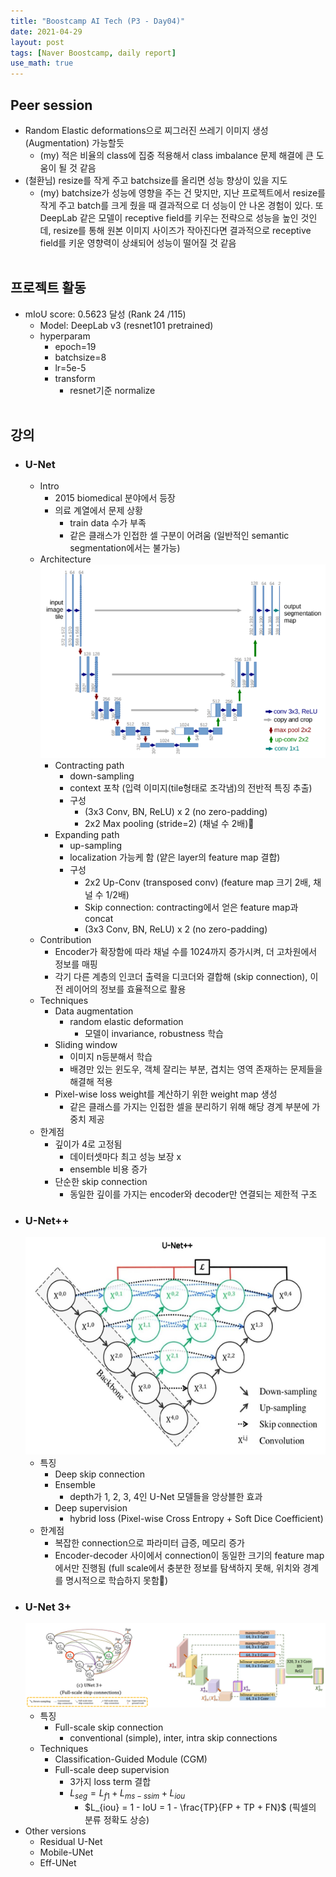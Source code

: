```yaml
---
title: "Boostcamp AI Tech (P3 - Day04)"
date: 2021-04-29
layout: post
tags: [Naver Boostcamp, daily report]
use_math: true
---
```


## Peer session
* Random Elastic deformations으로 찌그러진 쓰레기 이미지 생성 (Augmentation) 가능할듯
    * (my) 적은 비율의 class에 집중 적용해서 class imbalance 문제 해결에 큰 도움이 될 것 같음
* (철환님) resize를 작게 주고 batchsize를 올리면 성능 향상이 있을 지도
    * (my) batchsize가 성능에 영향을 주는 건 맞지만, 지난 프로젝트에서 resize를 작게 주고 batch를 크게 줬을 때 결과적으로 더 성능이 안 나온 경험이 있다. 또 DeepLab 같은 모델이 receptive field를 키우는 전략으로 성능을 높인 것인데, resize를 통해 원본 이미지 사이즈가 작아진다면 결과적으로 receptive field를 키운 영향력이 상쇄되어 성능이 떨어질 것 같음
<br><br>

## 프로젝트 활동
* mIoU score: 0.5623 달성 (Rank 24 /115)
    * Model: DeepLab v3 (resnet101 pretrained)
    * hyperparam
        * epoch=19
        * batchsize=8
        * lr=5e-5
        * transform
            * resnet기준 normalize
<br><br>

## 강의
* ### U-Net
    * Intro
        * 2015 biomedical 분야에서 등장
        * 의료 계열에서 문제 상황
            * train data 수가 부족
            * 같은 클래스가 인접한 셀 구분이 어려움 (일반적인 semantic segmentation에서는 불가능)
    * Architecture
        ![image](../img/unet.png)
        * Contracting path
            * down-sampling
            * context 포착 (입력 이미지(tile형태로 조각냄)의 전반적 특징 추출)
            * 구성
                * (3x3 Conv, BN, ReLU) x 2 (no zero-padding)
                * 2x2 Max pooling (stride=2) (채널 수 2배)
        * Expanding path 
            * up-sampling
            * localization 가능케 함 (얕은 layer의 feature map 결합)
            * 구성
                * 2x2 Up-Conv (transposed conv) (feature map 크기 2배, 채널 수 1/2배)
                * Skip connection: contracting에서 얻은 feature map과 concat
                * (3x3 Conv, BN, ReLU) x 2 (no zero-padding)
    * Contribution
        * Encoder가 확장함에 따라 채널 수를 1024까지 증가시켜, 더 고차원에서 정보를 매핑
        * 각기 다른 계층의 인코더 출력을 디코더와 결합해 (skip connection), 이전 레이어의 정보를 효율적으로 활용
    * Techniques
        * Data augmentation
            * random elastic deformation
                * 모델이 invariance, robustness 학습
        * Sliding window
            * 이미지 n등분해서 학습
            * 배경만 있는 윈도우, 객체 잘리는 부분, 겹치는 영역 존재하는 문제들을 해결해 적용
        * Pixel-wise loss weight를 계산하기 위한 weight map 생성
            * 같은 클래스를 가지는 인접한 셀을 분리하기 위해 해당 경계 부분에 가중치 제공
    * 한계점
        * 깊이가 4로 고정됨
            * 데이터셋마다 최고 성능 보장 x
            * ensemble 비용 증가
        * 단순한 skip connection
            * 동일한 깊이를 가지는 encoder와 decoder만 연결되는 제한적 구조
* ### U-Net++
    ![image](../img/unetpp.png)
    * 특징
        * Deep skip connection
        * Ensemble
            * depth가 1, 2, 3, 4인 U-Net 모델들을 앙상블한 효과
        * Deep supervision
            * hybrid loss (Pixel-wise Cross Entropy + Soft Dice Coefficient)
    * 한계점
        * 복잡한 connection으로 파라미터 급증, 메모리 증가
        * Encoder-decoder 사이에서 connection이 동일한 크기의 feature map에서만 진행됨 (full scale에서 충분한 정보를 탐색하지 못해, 위치와 경계를 명시적으로 학습하지 못함)
* ### U-Net 3+
    ![image](../img/unet3p.png)
    * 특징
        * Full-scale skip connection
            * conventional (simple), inter, intra skip connections
    * Techniques
        * Classification-Guided Module (CGM)
        * Full-scale deep supervision
            * 3가지 loss term 결합
            * $L_{seg} = L_{f1} + L_{ms-ssim} + L_{iou}$
                * $L_{iou} = 1 - IoU = 1 - \frac{TP}{FP + TP + FN}$ (픽셀의 분류 정확도 상승)
* Other versions
    * Residual U-Net
    * Mobile-UNet
    * Eff-UNet
<br><br>